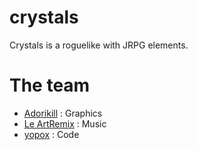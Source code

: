 # crystals

Crystals is a roguelike with JRPG elements.

# The team

- [Adorikill](https://github.com/AdOrikll) : Graphics
- [Le ArtRemix](https://twitter.com/leartremix) : Music
- [yopox](https://www.github.com/yopox) : Code